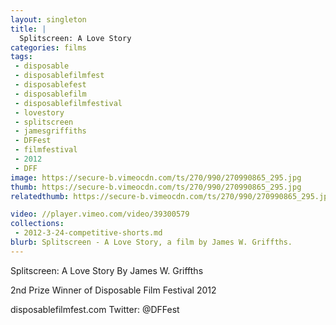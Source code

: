 ```yaml
---
layout: singleton
title: |
  Splitscreen: A Love Story
categories: films
tags:
 - disposable
 - disposablefilmfest
 - disposablefest
 - disposablefilm
 - disposablefilmfestival
 - lovestory
 - splitscreen
 - jamesgriffiths
 - DFFest
 - filmfestival
 - 2012
 - DFF
image: https://secure-b.vimeocdn.com/ts/270/990/270990865_295.jpg
thumb: https://secure-b.vimeocdn.com/ts/270/990/270990865_295.jpg
relatedthumb: https://secure-b.vimeocdn.com/ts/270/990/270990865_295.jpg

video: //player.vimeo.com/video/39300579
collections:
 - 2012-3-24-competitive-shorts.md
blurb: Splitscreen - A Love Story, a film by James W. Griffths.
---
```


Splitscreen: A Love Story
By James W. Griffths

2nd Prize Winner of Disposable Film Festival 2012

disposablefilmfest.com
Twitter: @DFFest